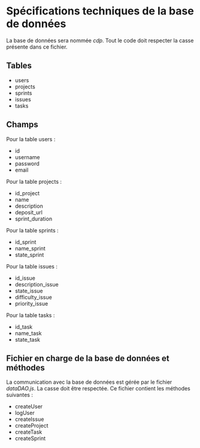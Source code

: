# Spécifications techniques de la base de données

La base de données sera nommée *cdp*.
Tout le code doit respecter la casse présente dans ce fichier.

## Tables

- users
- projects
- sprints
- issues
- tasks

## Champs

Pour la table users :
- id
- username
- password
- email

Pour la table projects :
- id_project
- name
- description
- deposit_url
- sprint_duration

Pour la table sprints :
- id_sprint
- name_sprint
- state_sprint

Pour la table issues :
- id_issue
- description_issue
- state_issue
- difficulty_issue
- priority_issue

Pour la table tasks :
- id_task
- name_task
- state_task

## Fichier en charge de la base de données et méthodes

La communication avec la base de données est gérée par le fichier *dataDAO.js*.
La casse doit être respectée.
Ce fichier contient les méthodes suivantes :

- createUser
- logUser
- createIssue
- createProject
- createTask
- createSprint
